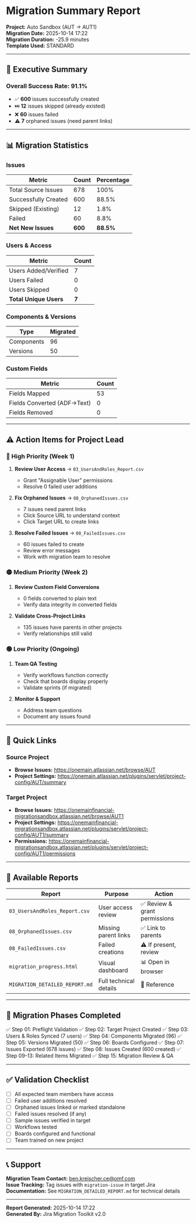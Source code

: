# Migration Summary Report

**Project:** Auto Sandbox (AUT → AUT1)  
**Migration Date:** 2025-10-14 17:22  
**Migration Duration:** -25.9 minutes  
**Template Used:** STANDARD

---

## 🎯 Executive Summary

### Overall Success Rate: **91.1%**

- ✅ **600** issues successfully created
- ⏭️ **12** issues skipped (already existed)
- ❌ **60** issues failed
- ⚠️ **7** orphaned issues (need parent links)

---

## 📊 Migration Statistics

### Issues
| Metric | Count | Percentage |
|--------|-------|------------|
| Total Source Issues | 678 | 100% |
| Successfully Created | 600 | 88.5% |
| Skipped (Existing) | 12 | 1.8% |
| Failed | 60 | 8.8% |
| **Net New Issues** | **600** | **88.5%** |

### Users & Access
| Metric | Count |
|--------|-------|
| Users Added/Verified | 7 |
| Users Failed | 0 |
| Users Skipped | 0 |
| **Total Unique Users** | **7** |

### Components & Versions
| Type | Migrated |
|------|----------|
| Components | 96 |
| Versions | 50 |

### Custom Fields
| Metric | Count |
|--------|-------|
| Fields Mapped | 53 |
| Fields Converted (ADF→Text) | 0 |
| Fields Removed | 0 |

---

## ⚠️ Action Items for Project Lead

### 🔴 High Priority (Week 1)
1. **Review User Access** → `03_UsersAndRoles_Report.csv`
   - Grant "Assignable User" permissions
   - Resolve 0 failed user additions

2. **Fix Orphaned Issues** → `08_OrphanedIssues.csv`
   - 7 issues need parent links
   - Click Source URL to understand context
   - Click Target URL to create links

3. **Resolve Failed Issues** → `08_FailedIssues.csv`
   - 60 issues failed to create
   - Review error messages
   - Work with migration team to resolve

### 🟡 Medium Priority (Week 2)
1. **Review Custom Field Conversions**
   - 0 fields converted to plain text
   - Verify data integrity in converted fields

2. **Validate Cross-Project Links**
   - 135 issues have parents in other projects
   - Verify relationships still valid

### 🟢 Low Priority (Ongoing)
1. **Team QA Testing**
   - Verify workflows function correctly
   - Check that boards display properly
   - Validate sprints (if migrated)

2. **Monitor & Support**
   - Address team questions
   - Document any issues found

---

## 🔗 Quick Links

### Source Project
- **Browse Issues:** https://onemain.atlassian.net/browse/AUT
- **Project Settings:** https://onemain.atlassian.net/plugins/servlet/project-config/AUT/summary

### Target Project
- **Browse Issues:** https://onemainfinancial-migrationsandbox.atlassian.net/browse/AUT1
- **Project Settings:** https://onemainfinancial-migrationsandbox.atlassian.net/plugins/servlet/project-config/AUT1/summary
- **Permissions:** https://onemainfinancial-migrationsandbox.atlassian.net/plugins/servlet/project-config/AUT1/permissions

---

## 📁 Available Reports

| Report | Purpose | Action |
|--------|---------|--------|
| `03_UsersAndRoles_Report.csv` | User access review | ✅ Review & grant permissions |
| `08_OrphanedIssues.csv` | Missing parent links | ✅ Link to parents |
| `08_FailedIssues.csv` | Failed creations | ⚠️ If present, review |
| `migration_progress.html` | Visual dashboard | 📊 Open in browser |
| `MIGRATION_DETAILED_REPORT.md` | Full technical details | 📖 Reference |

---

## 🎯 Migration Phases Completed

✅ Step 01: Preflight Validation
✅ Step 02: Target Project Created
✅ Step 03: Users & Roles Synced (7 users)
✅ Step 04: Components Migrated (96)
✅ Step 05: Versions Migrated (50)
✅ Step 06: Boards Configured
✅ Step 07: Issues Exported (678 issues)
✅ Step 08: Issues Created (600 created)
✅ Step 09-13: Related Items Migrated
✅ Step 15: Migration Review & QA

---

## ✅ Validation Checklist

- [ ] All expected team members have access
- [ ] Failed user additions resolved
- [ ] Orphaned issues linked or marked standalone
- [ ] Failed issues resolved (if any)
- [ ] Sample issues verified in target
- [ ] Workflows tested
- [ ] Boards configured and functional
- [ ] Team trained on new project

---

## 📞 Support

**Migration Team Contact:** ben.kreischer.ce@omf.com  
**Issue Tracking:** Tag issues with `migration-issue` in target Jira  
**Documentation:** See `MIGRATION_DETAILED_REPORT.md` for technical details

---

**Report Generated:** 2025-10-14 17:22  
**Generated By:** Jira Migration Toolkit v2.0


